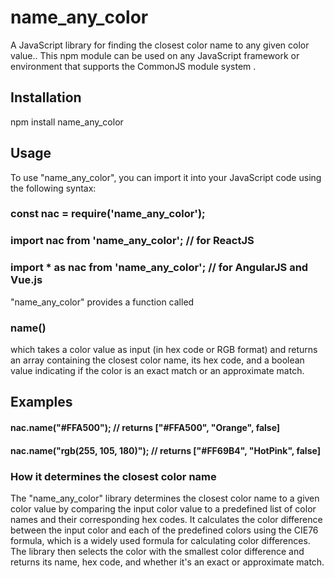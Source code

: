 # name_any_color

A JavaScript library for finding the closest color name to any given color value..
This npm module can be used on any JavaScript framework or environment that supports the CommonJS module system .

## Installation

npm install name_any_color

## Usage

To use "name_any_color", you can import it into your JavaScript code using the following syntax:
### const nac = require('name_any_color');

### import nac from 'name_any_color'; // for ReactJS
### import \* as nac from 'name_any_color'; // for AngularJS and Vue.js

"name_any_color" provides a function called 
### name() 
which takes a color value as input (in hex code or RGB format) and returns an array containing the closest color name, its hex code, and a boolean value indicating if the color is an exact match or an approximate match.

## Examples
#### nac.name("#FFA500"); // returns ["#FFA500", "Orange", false]

#### nac.name("rgb(255, 105, 180)"); // returns ["#FF69B4", "HotPink", false]

### How it determines the closest color name
The "name_any_color" library determines the closest color name to a given color value by comparing the input color value to a predefined list of color names and their corresponding hex codes. It calculates the color difference between the input color and each of the predefined colors using the CIE76 formula, which is a widely used formula for calculating color differences. The library then selects the color with the smallest color difference and returns its name, hex code, and whether it's an exact or approximate match.